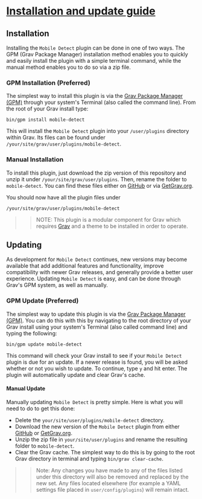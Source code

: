 # [Installation and update guide][project]
[project]: https://github.com/dimitrilongo/grav-plugin-mobile-detect

## Installation

Installing the `Mobile Detect` plugin can be done in one of two ways. The GPM (Grav Package Manager) installation method enables you to quickly and easily install the plugin with a simple terminal command, while the manual method enables you to do so via a zip file.

### GPM Installation (Preferred)

The simplest way to install this plugin is via the [Grav Package Manager (GPM)](http://learn.getgrav.org/advanced/grav-gpm) through your system's Terminal (also called the command line). From the root of your Grav install type:

	bin/gpm install mobile-detect

This will install the `Mobile Detect` plugin into your `/user/plugins` directory within Grav. Its files can be found under `/your/site/grav/user/plugins/mobile-detect`.

### Manual Installation

To install this plugin, just download the zip version of this repository and unzip it under `/your/site/grav/user/plugins`. Then, rename the folder to `mobile-detect`. You can find these files either on [GitHub](https://github.com/dimitrilongo/grav-plugin-mobile-detect) or via [GetGrav.org](http://getgrav.org/downloads/plugins).

You should now have all the plugin files under

	/your/site/grav/user/plugins/mobile-detect

>> NOTE: This plugin is a modular component for Grav which requires [Grav](http://github.com/getgrav/grav) and a theme to be installed in order to operate.

## Updating

As development for `Mobile Detect` continues, new versions may become available that add additional features and functionality, improve compatibility with newer Grav releases, and generally provide a better user experience. Updating `Mobile Detect` is easy, and can be done through Grav's GPM system, as well as manually.

### GPM Update (Preferred)

The simplest way to update this plugin is via the [Grav Package Manager (GPM)](http://learn.getgrav.org/advanced/grav-gpm). You can do this with this by navigating to the root directory of your Grav install using your system's Terminal (also called command line) and typing the following:

	bin/gpm update mobile-detect

This command will check your Grav install to see if your `Mobile Detect` plugin is due for an update. If a newer release is found, you will be asked whether or not you wish to update. To continue, type `y` and hit enter. The plugin will automatically update and clear Grav's cache.

#### Manual Update

Manually updating `Mobile Detect` is pretty simple. Here is what you will need to do to get this done:

* Delete the `your/site/user/plugins/mobile-detect` directory.
* Download the new version of the `Mobile Detect` plugin from either [GitHub](https://github.com/dimitrilongo/grav-plugin-mobile-detect) or [GetGrav.org](http://getgrav.org/downloads/plugins).
* Unzip the zip file in `your/site/user/plugins` and rename the resulting folder to `mobile-detect`.
* Clear the Grav cache. The simplest way to do this is by going to the root Grav directory in terminal and typing `bin/grav clear-cache`.

>> Note: Any changes you have made to any of the files listed under this directory will also be removed and replaced by the new set. Any files located elsewhere (for example a YAML settings file placed in `user/config/plugins`) will remain intact.
